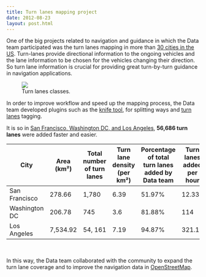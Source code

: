 ```yaml
---
title: Turn lanes mapping project
date: 2012-08-23
layout: post.html
---
```


One of the big projects related to navigation and guidance in which the Data team participated was the turn lanes mapping in more than [30 cities in the US](https://github.com/mapbox/mapping/issues/180).
Turn-lanes provide directional information to the ongoing vehicles and the lane information to be chosen for the vehicles changing their direction. So turn lane information is crucial for providing great turn-by-turn guidance in navigation applications.

<figure class="align-center">
  <img src="https://devseed.com/data-team-workflow/assets/images/mapping_4.jpg"/>
  <figcaption>Turn lanes classes.</figcaption>
</figure>

In order to improve workflow and speed up the mapping process, the Data team developed plugins such as the [knife tool](https://wiki.openstreetmap.org/wiki/JOSM/Plugins/Knife-tool), for splitting ways and [turn lanes](https://github.com/JOSM/turnlanes-tagging/blob/master/README.md) tagging.

It is so in [San Francisco, Washington DC, and Los Angeles](https://github.com/mapbox/mapping/issues/153), <b>56,686 turn lanes</b> were added faster and easier.

<table class="table">
  <thead>
    <tr>
      <th scope="col">City</th>    
      <th scope="col">Area (km²)</th>     
      <th scope="col">Total number of turn lanes</th>
      <th scope="col">Turn lane density (per km²)</th>
      <th scope="col">Porcentage of total turn lanes added by Data team</th>
      <th scope="col">Turn lanes added per hour</th>      
    </tr>
  </thead>
  <tbody>
    <tr>
      <td>San Francisco</td>
      <td>278.66</td>
      <td>1,780</td>
      <td>6.39</td>
      <td>51.97%</td>
      <td>12.33</td>      
    </tr>
    <tr>
      <td>Washington DC</td>
      <td>206.78</td>
      <td>745</td>
      <td>3.6</td>
      <td>81.88%</td>
      <td>114</td>         
    </tr>
    <tr>
      <td>Los Angeles</td>
      <td>7,534.92</td>
      <td>54, 161</td>
      <td>7.19</td>
      <td>94.87%</td>
      <td>321.15</td>         
    </tr>    
  </tbody>
</table>
</br>

In this way, the Data team collaborated with the community to expand the turn lane coverage and to improve the navigation data in [OpenStreetMap](https://www.openstreetmap.org/).
